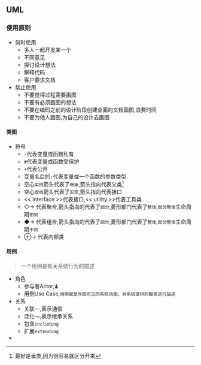 ## UML
### 使用原则
* 何时使用
    * 多人一起开发某一个
    * 不同意见
    * 探讨设计想法
    * 解释代码
    * 客户要求文档
* 禁止使用
    * 不要觉得过程需要画图
    * 不要有必须画图的想法
    * 不要在编码之前的设计阶段创建全面的文档画图,浪费时间
    * 不要为他人画图,为自己的设计去画图
#### 类图
* 符号
    * `-`代表变量或函数私有
    * `#`代表变量或函数受保护
    * `+`代表公开
    * 变量名后的`:`代表变量或一个函数的参数类型
    * 空心`实线`箭头代表了`继承`,箭头指向代表父类[^1]
    * 空心`虚线`箭头代表了`实现`,箭头指向代表接口
    * << interface >>代表接口,<< utility >>代表工具类
    * ◇→ 代表聚合,箭头指向的代表了`部分`,菱形部门代表了`整体`,`部分整体`生命周期`相同`
    * ◆→ 代表组合,箭头指向的代表了`部分`,菱形部门代表了`整体`,`部分整体`生命周期`不同`
    * ⊕→ 代表内部类
#### 用例
> 一个用例是有关系统行为的描述
* 角色
    *  参与者Actor,⛇
    *  用例Use Case,`用例就是外部可见的系统功能，对系统提供的服务进行描述`
* 关系
    * 关联`──`,表示通信
    * 泛化`─▷`,表示继承关系
    * 包含`including`
    * 扩展`extending`
* 
  



[^1]:最好是垂直,因为很容易就区分开来  